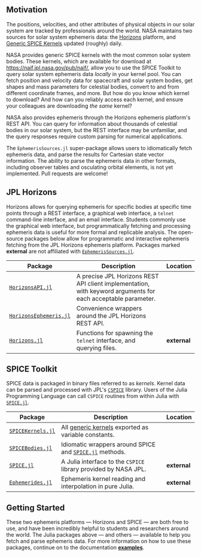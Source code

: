## Motivation

The positions, velocities, and other attributes of physical objects in our
solar system are tracked by professionals around the world. NASA maintains two
sources for solar system ephemeris data: the
[Horizons](https://ssd.jpl.nasa.gov/horizons/) platform, and
[Generic SPICE Kernels](https://naif.jpl.nasa.gov/pub/naif/generic_kernels/)
updated (roughly) daily.

NASA provides generic SPICE kernels with the most common solar system bodies. These kernels,
which are available for download at <https://naif.jpl.nasa.gov/pub/naif/>, allow you to
use the SPICE Toolkit to query solar system ephemeris data _locally_ in your kernel pool.
You can fetch position and velocity data for spacecraft and solar system bodies, get shapes
and mass parameters for celestial bodies, convert to and from different coordinate frames,
and more. But how do you know which kernel to download? And how can you reliably access
each kernel, and ensure your colleagues are downloading _the same_ kernel?

NASA also provides ephemeris through the Horizons ephemeris platform's REST API. 
You can query for information about thousands of celestial bodies in our solar 
system, but the REST interface may be unfamiliar, and the query responses require
custom parsing for numerical applications. 

The `EphemerisSources.jl` super-package allows users to idiomatically fetch 
ephemeris data, and parse the results for Cartesian state vector information. 
The ability to parse the ephemeris data in other formats, including observer 
tables and osculating orbital elements, is not yet implemented. Pull requests 
are welcome!

## JPL Horizons

Horizons allows for querying ephemeris for specific bodies at specific time
points through a REST interface, a graphical web interface, a `telnet`
command-line interface, and an email interface. Students commonly use the
graphical web interface, but programmatically fetching and processing ephemeris
data is useful for more formal and replicable analysis. The open-source packages
below allow for programmatic and interactive ephemeris fetching from the
JPL Horizons ephemeris platform. Packages marked **external** are not affiliated
with [`EphemerisSources.jl`](index.md).

| Package                                                                  | Description                                                                                                  | Location     |
| ------------------------------------------------------------------------ | ------------------------------------------------------------------------------------------------------------ | ------------ |
| [`HorizonsAPI.jl`](https://github.com/JuliaAstro/EphemerisSources.jl/blob/main/lib/HorizonsAPI.jl)             | A precise JPL Horizons REST API client implementation, with keyword arguments for each acceptable parameter. |              |
| [`HorizonsEphemeris.jl`](https://github.com/JuliaAstro/EphemerisSources.jl/blob/main/lib/HorizonsEphemeris.jl) | Convenience wrappers around the JPL Horizons REST API.                                                       |              |
| [`Horizons.jl`](https://github.com/PerezHz/Horizons.jl)                  | Functions for spawning the `telnet` interface, and querying files.                                           | **external** |

## SPICE Toolkit

SPICE data is packaged in binary files referred to as
_kernels_. Kernel data can be parsed and processed with JPL's
[`CSPICE`](https://naif.jpl.nasa.gov/naif/toolkit.html) library. Users of the
Julia Programming Language can call `CSPICE` routines from within Julia with
[`SPICE.jl`](https://github.com/JuliaAstro/SPICE.jl).

| Package                                                                       | Description                                                                                             | Location     |
| ----------------------------------------------------------------------------- | ------------------------------------------------------------------------------------------------------- | ------------ |
| [`SPICEKernels.jl`](https://github.com/JuliaAstro/EphemerisSources.jl/blob/main/lib/SPICEKernels.jl)                | All [generic kernels](https://naif.jpl.nasa.gov/naif/data_generic.html) exported as variable constants. |              |
| [`SPICEBodies.jl`](https://github.com/JuliaAstro/EphemerisSources.jl/blob/main/lib/SPICEBodies.jl)                  | Idiomatic wrappers around SPICE and [`SPICE.jl`](https://github.com/JuliaAstro/SPICE.jl) methods.       |              |
| [`SPICE.jl`](https://github.com/JuliaAstro/SPICE.jl)                          | A Julia interface to the `CSPICE` library provided by NASA JPL.                                         | **external** |
| [`Ephemerides.jl`](https://github.com/JuliaSpaceMissionDesign/Ephemerides.jl) | Ephemeris kernel reading and interpolation in pure Julia.                                               | **external** |

## Getting Started

These two ephemeris platforms — Horizons and SPICE — are both free to use,
and have been incredibly helpful to students and researchers around the world.
The Julia packages above — and others — available to help you fetch and parse
ephemeris data. For more information on how to use these packages, continue on
to the documentation [**examples**](examples/index.md).
